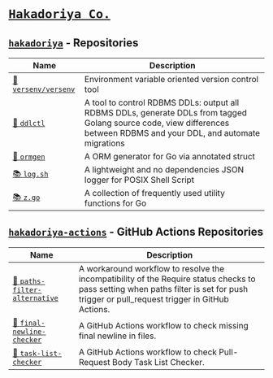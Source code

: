 # [`Hakadoriya Co.`](https://hakadoriya.github.io/)

<!--
📝 docs
🔧 tool
🧰 collection of tools
📚 library
🐙 GitHub Actions
-->

## [`hakadoriya`](https://github.com/hakadoriya) - Repositories

| Name                                                      | Description                                                                                                                                                             |
| --------------------------------------------------------- | ----------------------------------------------------------------------------------------------------------------------------------------------------------------------- |
| [🧰 `versenv/versenv`](https://github.com/versenv/versenv) | Environment variable oriented version control tool                                                                                                                      |
| [🔧 `ddlctl`](https://github.com/hakadoriya/ddlctl)        | A tool to control RDBMS DDLs: output all RDBMS DDLs, generate DDLs from tagged Golang source code, view differences between RDBMS and your DDL, and automate migrations |
| [🔧 `ormgen`](https://github.com/hakadoriya/ormgen)        | A ORM generator for Go via annotated struct                                                                                                                             |
| [📚 `log.sh`](https://github.com/hakadoriya/log.sh)        | A lightweight and no dependencies JSON logger for POSIX Shell Script                                                                                                    |
| [📚 `z.go`](https://github.com/hakadoriya/z.go)            | A collection of frequently used utility functions for Go                                                                                                                |

## [`hakadoriya-actions`](https://github.com/hakadoriya-actions) - GitHub Actions Repositories

| Name                                                                                           | Description                                                                                                                                                                            |
| ---------------------------------------------------------------------------------------------- | -------------------------------------------------------------------------------------------------------------------------------------------------------------------------------------- |
| [🐙 `paths-filter-alternative`](https://github.com/hakadoriya-actions/paths-filter-alternative) | A workaround workflow to resolve the incompatibility of the Require status checks to pass setting when paths filter is set for push trigger or pull_request trigger in GitHub Actions. |
| [🐙 `final-newline-checker`](https://github.com/hakadoriya-actions/final-newline-checker)       | A GitHub Actions workflow to check missing final newline in files.                                                                                                                     |
| [🐙 `task-list-checker`](https://github.com/hakadoriya-actions/task-list-checker)               | A GitHub Actions workflow to check Pull-Request Body Task List Checker.                                                                                                                |
